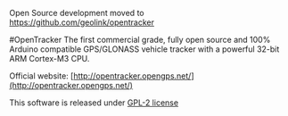 

Open Source development moved to https://github.com/geolink/opentracker


#OpenTracker
The first commercial grade, fully open source and 100% Arduino compatible GPS/GLONASS vehicle tracker with a powerful 32-bit ARM Cortex-M3 CPU.

Official website: [http://opentracker.opengps.net/](http://opentracker.opengps.net/)



This software is released under [GPL-2 license](http://www.gnu.org/licenses/gpl-2.0.html)




